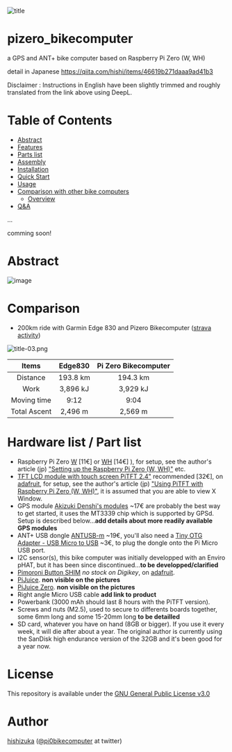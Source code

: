 ![title](https://user-images.githubusercontent.com/12926652/73185921-4c3eb580-4162-11ea-863a-d7d973150ecf.png)

# pizero_bikecomputer
a GPS and ANT+ bike computer based on Raspberry Pi Zero (W, WH)

detail in Japanese
https://qiita.com/hishi/items/46619b271daaa9ad41b3

Disclaimer : Instructions in English have been slightly trimmed and roughly translated from the link above using DeepL.

# Table of Contents

- [Abstract](#abstract)
- [Features](#features)
- [Parts list](#Part-list)
- [Assembly](#assembly)
- [Installation](#installation)
- [Quick Start](#quick-start)
- [Usage](#usage)
- [Comparison with other bike computers](#comparison)
  - [Overview](#overview)
- [Q&A](#qa)


...

comming soon!


# Abstract

![image](https://qiita-user-contents.imgix.net/https%3A%2F%2Fqiita-image-store.s3.ap-northeast-1.amazonaws.com%2F0%2F100741%2Fa6746d2f-bae0-a511-f6e7-972d4c6bc592.png?ixlib=rb-1.2.2&auto=format&gif-q=60&q=75&w=1400&fit=max&s=a8197e8537ebdd4fcd490776442855c7)

# Comparison

- 200km ride with Garmin Edge 830 and Pizero Bikecomputer ([strava activity](https://www.strava.com/activities/2834588492))

![title-03.png](https://qiita-image-store.s3.ap-northeast-1.amazonaws.com/0/100741/b355cb92-8e7f-6b3f-7cd0-98ba8803a56c.png)

| Items | Edge830 | Pi Zero Bikecomputer |
|:-:|:-:|:-:|
| Distance | 193.8 km  | 194.3 km  |
| Work |  3,896 kJ | 3,929 kJ  |
| Moving time | 9:12 | 9:04  |
| Total Ascent | 2,496 m | 2,569 m |


# Hardware list / Part list
 * Raspberry Pi Zero [W](https://www.kubii.fr/cartes-raspberry-pi/1851-raspberry-pi-zero-w-kubii-3272496006997.html) [11€] or  [WH](https://www.kubii.fr/cartes-raspberry-pi/2076-raspberry-pi-zero-wh-kubii-3272496009394.html) [14€] ), for setup, see the author's article (jp) ["Setting up the Raspberry Pi Zero (W, WH)"](https://qiita.com/hishi/items/8bdfd9d72fa8fe2e7573) etc.
 * [TFT LCD module with touch screen PiTFT 2.4"](https://www.digikey.fr/products/fr?keywords=%201528-2048-ND%20) recommended [32€], on [adafruit](https://www.adafruit.com/product/2455), for setup, see the author's article (jp) ["Using PiTFT with Raspberry Pi Zero (W, WH)"](https://qiita.com/hishi/items/bdd630666277e4f8162a), it is assumed that you are able to view X Window.
 * GPS module [Akizuki Denshi's modules](http://akizukidenshi.com/catalog/g/gK-09991/) ~17€ are probably the best way to get started, it uses the MT3339 chip which is supported by GPSd. Setup is described below...**add details about more readily available GPS modules**
 * ANT+ USB dongle [ANTUSB-m](https://www.digikey.fr/product-detail/fr/garmin-canada-inc/ANTUSB-M/1094-1009-ND/3947399) ~19€, you'll also need a [Tiny OTG Adapter - USB Micro to USB](https://www.digikey.fr/products/fr?keywords=%201528-1597-ND%20) ~3€, to plug the dongle onto the Pi Micro USB port.
 * I2C sensor(s), this bike computer was initially developped with an Enviro pHAT, but it has been since discontinued...**to be developped/clarified**
 * [Pimoroni Button SHIM](https://www.digikey.fr/products/fr?keywords=%201528-2402-ND%20) *no stock on Digikey*, on [adafruit](https://www.adafruit.com/product/3582).
 * [PiJuice](https://uk.pi-supply.com/products/pijuice-standard). **non visible on the pictures**
 * [PiJuice Zero](https://uk.pi-supply.com/products/pijuice-zero). **non visible on the pictures**
 * Right angle Micro USB cable **add link to product**
 * Powerbank (3000 mAh should last 8 hours with the PiTFT version).
 * Screws and nuts (M2.5), used to secure to differents boards together, some 6mm long and some 15-20mm long **to be detailled**
 * SD card, whatever you have on hand (8GB or bigger). If you use it every week, it will die after about a year. The original author is currently using the SanDisk high endurance version of the 32GB and it's been good for a year now.
 
# License

This repository is available under the [GNU General Public License v3.0](https://github.com/hishizuka/pizero_bikecomputer/blob/master/LICENSE)

# Author

[hishizuka](https://github.com/hishizuka/) ([@pi0bikecomputer](https://twitter.com/pi0bikecomputer) at twitter)
